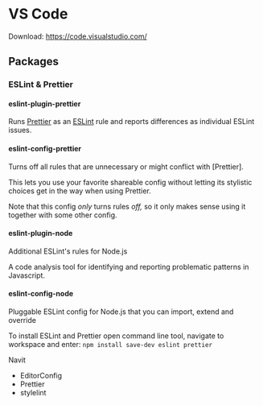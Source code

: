 # VS Code

Download: <https://code.visualstudio.com/>

## Packages

### ESLint & Prettier

#### eslint-plugin-prettier

Runs [Prettier](https://github.com/prettier/prettier) as an [ESLint](http://eslint.org) rule and reports differences as individual ESLint issues.

#### eslint-config-prettier

Turns off all rules that are unnecessary or might conflict with [Prettier].

This lets you use your favorite shareable config without letting its stylistic choices get in the way when using Prettier.

Note that this config _only_ turns rules _off,_ so it only makes sense using it together with some other config.

#### eslint-plugin-node

Additional ESLint's rules for Node.js

A code analysis tool for identifying and reporting problematic patterns in Javascript.

#### eslint-config-node

Pluggable ESLint config for Node.js that you can import, extend and override

<!-- ................................................................. -->

To install ESLint and Prettier open command line tool, navigate to workspace and enter:
`npm install save-dev eslint prettier`

Navit

- EditorConfig
- Prettier
- stylelint
